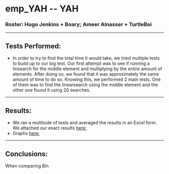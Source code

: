 # emp_YAH -- YAH
### Roster:  Hugo Jenkins + Boary; Ameer Alnasser + TurtleBoi
---
## Tests Performed:

* In order to try to find the total time it would take, we tried multiple tests to build up to our big test. Our first attempt was to see if running a linsearch for the middle element and multiplying by the entire amount of elements. After doing so, we found that it was approximately the same amount of time to do so. Knowing this, we performed 2 main tests. One of them was to find the linearsearch using the middle element and the other one found it using 20 searches. 
--- 
## Results: 

* We ran a multitude of tests and averaged the results in an Excel form. We attached our exact results [here:](https://docs.google.com/spreadsheets/d/18D3_c6V9efRh5DDQ9xt77HvQBMzrzqQNvs9rFgd-K3Q/edit#gid=0)
* Graphs [here:](https://docs.google.com/document/d/1rysJAFSL-ktMp3A7dJaLCnbclpuhJj8XK6FVaUrmbok/edit?usp=sharing)
 
--- 
## Conclusions: 
When comparing Bin
